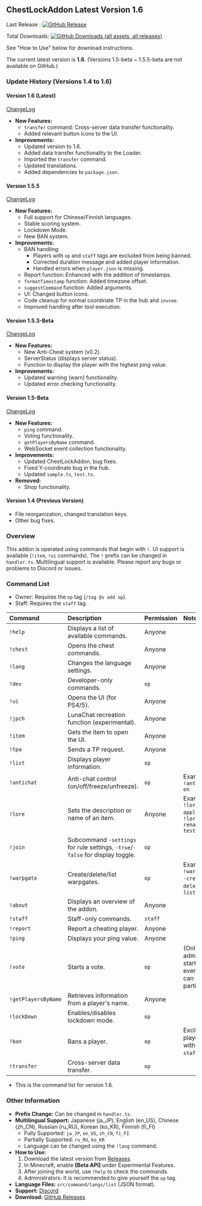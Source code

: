 ## ChestLockAddon Latest Version 1.6

Last Release : [![GitHub Release](https://img.shields.io/github/v/release/gamelist1990/ChestLockAddon?include_prereleases&sort=date&style=social)](https://github.com/gamelist1990/ChestLockAddon/releases)

Total Downloads: [![GitHub Downloads (all assets, all releases)](https://img.shields.io/github/downloads/gamelist1990/ChestLockAddon/total?style=flat-square&logo=https%3A%2F%2Fgithub.com%2Fgamelist1990%2FChestLockAddon%2Fblob%2Fmain%2FAllAddon%2Fpack_icon.png%3Fraw%3Dtrue)](https://github.com/gamelist1990/ChestLockAddon/releases)

See "How to Use" below for download instructions.

The current latest version is **1.6**. (Versions 1.5-beta ~ 1.5.5-beta are not available on GitHub.)

### Update History (Versions 1.4 to 1.6)

#### Version 1.6 (Latest)

[ChangeLog](https://github.com/gamelist1990/ChestLockAddon/compare/1.4...1.6)

-   **New Features:**
    -   `transfer` command: Cross-server data transfer functionality.
    -   Added relevant button icons to the UI.
-   **Improvements:**
    -   Updated version to 1.6.
    -   Added data transfer functionality to the Loader.
    -   Imported the `transfer` command.
    -   Updated translations.
    -   Added dependencies to `package.json`.

#### Version 1.5.5

[ChangeLog](https://github.com/gamelist1990/ChestLockAddon/compare/1.4...1.6)

-   **New Features:**
    -   Full support for Chinese/Finnish languages.
    -   Stable scoring system.
    -   Lockdown Mode.
    -   New BAN system.
-   **Improvements:**
    -   BAN handling:
        -   Players with `op` and `staff` tags are excluded from being banned.
        -   Corrected duration message and added player information.
        -   Handled errors when `player.json` is missing.
    -   Report function: Enhanced with the addition of timestamps.
    -   `formatTimestamp` function: Added timezone offset.
    -   `suggestCommand` function: Added arguments.
    -   UI: Changed button icons.
    -   Code cleanup for normal coordinate TP in the hub and `invsee`.
    -   Improved handling after tool execution.

#### Version 1.5.3-Beta

[ChangeLog](https://github.com/gamelist1990/ChestLockAddon/compare/1.4...1.6)

-   **New Features:**
    -   New Anti-Cheat system (v0.2).
    -   ServerStatus (displays server status).
    -   Function to display the player with the highest ping value.
-   **Improvements:**
    -   Updated warning (warn) functionality.
    -   Updated error checking functionality.

#### Version 1.5-Beta

[ChangeLog](https://github.com/gamelist1990/ChestLockAddon/compare/1.4...1.6)

-   **New Features:**
    -   `ping` command.
    -   Voting functionality.
    -   `getPlayersByName` command.
    -   WebSocket event collection functionality.
-   **Improvements:**
    -   Updated ChestLockAddon, bug fixes.
    -   Fixed Y-coordinate bug in the hub.
    -   Updated `sample.ts`, `test.ts`.
-   **Removed:**
    -   Shop functionality.

#### Version 1.4 (Previous Version)

-   File reorganization, changed translation keys.
-   Other bug fixes.

### Overview

This addon is operated using commands that begin with `!`. UI support is available (`!item`, `!ui` commands). The `!` prefix can be changed in `handler.ts`. Multilingual support is available. Please report any bugs or problems to Discord or Issues.

### Command List

-   Owner: Requires the `op` tag (`/tag @s add op`).
-   Staff: Requires the `staff` tag.

| Command            | Description                                                                   | Permission | Notes                                          |
| :------------------ | :------------------------------------------------------------------------ | :--------- | :--------------------------------------------- |
| `!help`             | Displays a list of available commands.                                  | Anyone     |                                                |
| `!chest`            | Opens the chest commands.                                              | Anyone     |                                                |
| `!lang`             | Changes the language settings.                                          | Anyone     |                                                |
| `!dev`              | Developer-only commands.                                                | `op`       |                                                |
| `!ui`               | Opens the UI (for PS4/5).                                               | Anyone     |                                                |
| `!jpch`             | LunaChat recreation function (experimental).                              | Anyone     |                                                |
| `!item`             | Gets the item to open the UI.                                           | Anyone     |                                                |
| `!tpa`              | Sends a TP request.                                                     | Anyone     |                                                |
| `!list`             | Displays player information.                                              | `op`       |                                                |
| `!antichat`         | Anti-chat control (on/off/freeze/unfreeze).                             | `op`       | Example: `!antichat on`                        |
| `!lore`             | Sets the description or name of an item.                               | Anyone     | Example: `!lore -set apple`, `!lore -rename test` |
| `!join`             | Subcommand `-settings` for rule settings, `-true`/`-false` for display toggle. | `op`       |                                                |
| `!warpgate`         | Create/delete/list warpgates.                                          | `op`       | Example: `!warpgate -create`, `-delete`, `-list`   |
| `!about`            | Displays an overview of the addon.                                      | Anyone     |                                                |
| `!staff`            | Staff-only commands.                                                    | `staff`    |                                                |
| `!report`           | Report a cheating player.                                                 | Anyone     |                                                |
| `!ping`             | Displays your ping value.                                                | Anyone     |                                                |
| `!vote`             | Starts a vote.                                                          | `op`       | (Only admins can start, everyone can participate) |
| `!getPlayersByName` | Retrieves information from a player's name.                               | Anyone     |                                                |
| `!lockDown`         | Enables/disables lockdown mode.                                         | `op`       |                                                |
| `!ban`              | Bans a player.                                                          | `op`       | Excludes players with `op` and `staff` tags     |
| `!transfer`         | Cross-server data transfer.                                              | `op`       |                                                |

-   This is the command list for version 1.6.

### Other Information

-   **Prefix Change:** Can be changed in `handler.ts`.
-   **Multilingual Support:** Japanese (ja_JP), English (en_US), Chinese (zh_CN), Russian (ru_RU), Korean (ko_KR), Finnish (fi_FI)
    -   Fully Supported: `ja_JP`, `en_US`, `zh_CN`, `fi_FI`
    -   Partially Supported: `ru_RU`, `ko_KR`
    -   Language can be changed using the `!lang` command.
-   **How to Use:**
    1. Download the latest version from [Releases](https://github.com/gamelist1990/ChestLockAddon/releases).
    2. In Minecraft, enable **[Beta API]** under Experimental Features.
    3. After joining the world, use `!help` to check the commands.
    4. Administrators: It is recommended to give yourself the `op` tag.
-   **Language Files:** `src/command/langs/list` (JSON format).
-   **Support:** [Discord](https://discord.com/invite/GJyqBm7Pyd)
-   **Download:** [GitHub Releases](https://github.com/gamelist1990/ChestLockAddon/releases)
